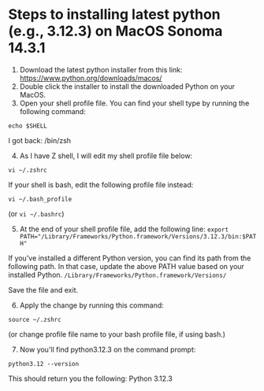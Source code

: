 # Steps to installing latest python (e.g., 3.12.3) on MacOS Sonoma 14.3.1




1. Download the latest python installer from this link: https://www.python.org/downloads/macos/
2. Double click the installer to install the downloaded Python on your MacOS.
3. Open your shell profile file. You can find your shell type by running the following command:
```shell
echo $SHELL
```
I got back:
/bin/zsh

4. As I have Z shell, I will edit my shell profile file below:
```shell
vi ~/.zshrc
```

If your shell is bash, edit the following profile file instead:
```shell
vi ~/.bash_profile
```
(or `vi ~/.bashrc`)

5. At the end of your shell profile file, add the following line:
`export PATH="/Library/Frameworks/Python.framework/Versions/3.12.3/bin:$PATH"`

If you've installed a different Python version, you can find its path from the following path. In that case, update the above PATH value based on your installed Python.
`/Library/Frameworks/Python.framework/Versions/`

Save the file and exit.

6. Apply the change by running this command:
```shell
source ~/.zshrc
```
(or change profile file name to your bash profile file, if using bash.)

7. Now you'll find python3.12.3 on the command prompt:

```shell
python3.12 --version
```
This should return you the following:
Python 3.12.3




